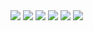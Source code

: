 <img src="https://github-readme-stats.vercel.app/api?username=CartimDraluc">
<img src="https://github-readme-streak-stats.herokuapp.com/?user=CartimDraluc">
<img src="https://github-profile-trophy.vercel.app/?username=CartimDraluc">
<img src="https://github-readme-stats.vercel.app/api/top-langs/?username=CartimDraluc&theme=blue-green">
<img src="https://readme-jokes.vercel.app/api">
<img src="https://contributor-graph-api.apiseven.com/contributors-svg?chart=contributorOverTime&repo=CartimDraluc/Cartimpedia">
